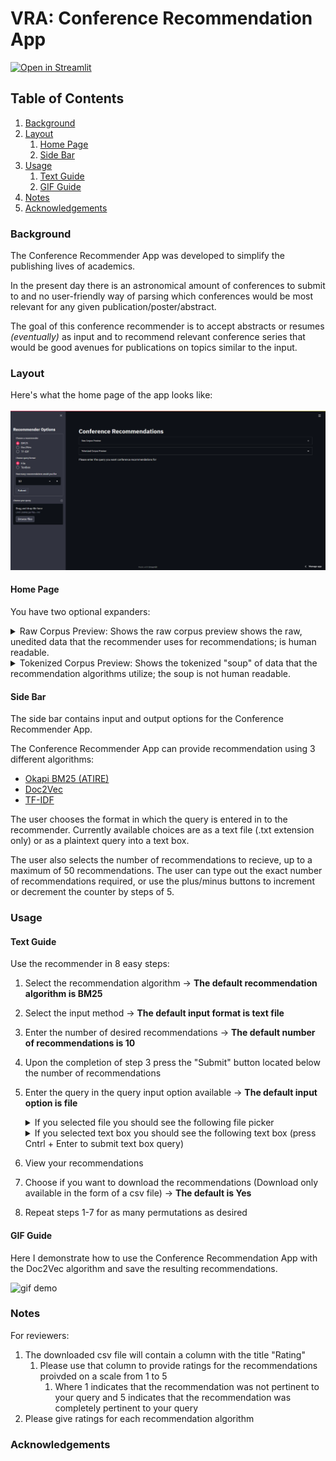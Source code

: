 # VRA: Conference Recommendation App
[![Open in Streamlit](https://static.streamlit.io/badges/streamlit_badge_black_white.svg)](https://conf-rec.herokuapp.com/)
## Table of Contents

1. [Background](#background)
2. [Layout](#Layout)
    1. [Home Page](#homepage)
    2. [Side Bar](#sidebar)
3. [Usage](#usage)
    1. [Text Guide](#textguide)
    2. [GIF Guide](#gifguide)
4. [Notes](#notes)
5. [Acknowledgements](#acknowledgements)

### Background

The Conference Recommender App was developed to simplify the publishing lives of academics.

In the present day there is an astronomical amount of conferences to submit to and no user-friendly way of parsing which conferences would be most relevant for any given publication/poster/abstract. 

The goal of this conference recommender is to accept abstracts or resumes *(eventually)* as input and to recommend relevant conference series that would be good avenues for publications on topics similar to the input.

### Layout

Here's what the home page of the app looks like:
<br/><br/>
![Home Page](/readme_assets/home_page.png)

<h4 id="homepage">Home Page</h4>

You have two optional expanders:
<details> 
    <summary> Raw Corpus Preview: Shows the raw corpus preview shows the raw, unedited data that the recommender uses for recommendations; is human readable.
    </summary>

<br/><br/>
![Raw Corpus Preview](/readme_assets/raw_corpus.png)
</details> 

<details> 
    <summary> 
        Tokenized Corpus Preview: Shows the tokenized "soup" of data that the recommendation algorithms utilize; the soup is not human readable.
    </summary> 

<br/><br/>
![Raw Corpus Preview](/readme_assets/tokenized_corpus.png)
</details>

<h4 id="sidebar">Side Bar</h4>

The side bar contains input and output options for the Conference Recommender App.

The Conference Recommender App can provide recommendation using 3 different algorithms:

- [Okapi BM25 (ATIRE)](https://dl.acm.org/doi/10.1145/2682862.2682863)
- [Doc2Vec](https://cs.stanford.edu/~quocle/paragraph_vector.pdf)
- [TF-IDF](https://www.emerald.com/insight/content/doi/10.1108/eb026526/full/html)

The user chooses the format in which the query is entered in to the recommender. Currently available choices are as a text file (.txt extension only) or as a plaintext query into a text box.

The user also selects the number of recommendations to recieve, up to a maximum of 50 recommendations. The user can type out the exact number of recommendations required, or use the plus/minus buttons to increment or decrement the counter by steps of 5.

### Usage

<h4 id="textguide">Text Guide</h4>

Use the recommender in 8 easy steps:

1. Select the recommendation algorithm &#8594; **The default recommendation algorithm is BM25**
2. Select the input method &#8594; **The default input format is text file**
3. Enter the number of desired recommendations &#8594; **The default number of recommendations is 10**
4. Upon the completion of step 3 press the  "Submit" button located below the number of recommendations
5. Enter the query in the query input option available &#8594; **The default input option is file**
    <details> 
        <summary> 
            If you selected file you should see the following file picker 
        </summary>
    
    ![file picker](/readme_assets/file_picker.png) 
    </details>

    <details> 
        <summary> 
            If you selected text box you should see the following text box (press Cntrl + Enter to submit text box query)
        </summary>
    
    ![file picker](/readme_assets/text_box.png) 
    </details>

6. View your recommendations
7. Choose if you want to download the recommendations (Download only available in the form of a csv file) &#8594; **The default is Yes**
8. Repeat steps 1-7 for as many permutations as desired

<h4 id="gifguide">GIF Guide</h4>

Here I demonstrate how to use the Conference Recommendation App with the Doc2Vec algorithm and save the resulting recommendations.

![gif demo](/readme_assets/doc2vec_demo_upscaled_cropped.gif)

### Notes

For reviewers:

1. The downloaded csv file will contain a column with the title "Rating"
    1. Please use that column to provide ratings for the recommendations proivded on a scale from 1 to 5
        1. Where 1 indicates that the recommendation was not pertinent to your query and 5 indicates that the recommendation was completely pertinent to your query
2. Please give ratings for each recommendation algorithm

### Acknowledgements
